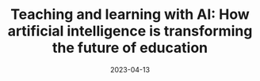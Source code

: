 ---
title: "Teaching and learning with AI: How artificial intelligence is transforming the future of education"
collection: publications
permalink: /publication/2023-XRDS
date: 2023-04-13
venue: 'XRDS: Crossroads, The ACM Magazine for Students'
paperurl: 'http://aadair3.github.io/files/papers/2023-XRDS.pdf'
link: 'https://doi.org/10.1145/3589252'
slidesurl: 'http://aadair3.github.io/files/papers/2023-XRDS.pdf'
citation: 'Adair, A. (2023). Teaching and learning with AI: How artificial intelligence is transforming the future of education. <i>XRDS: Crossroads, The ACM Magazine for Students, 29</i>(3), 7-9.'
tags: [tag1, tag2]
---